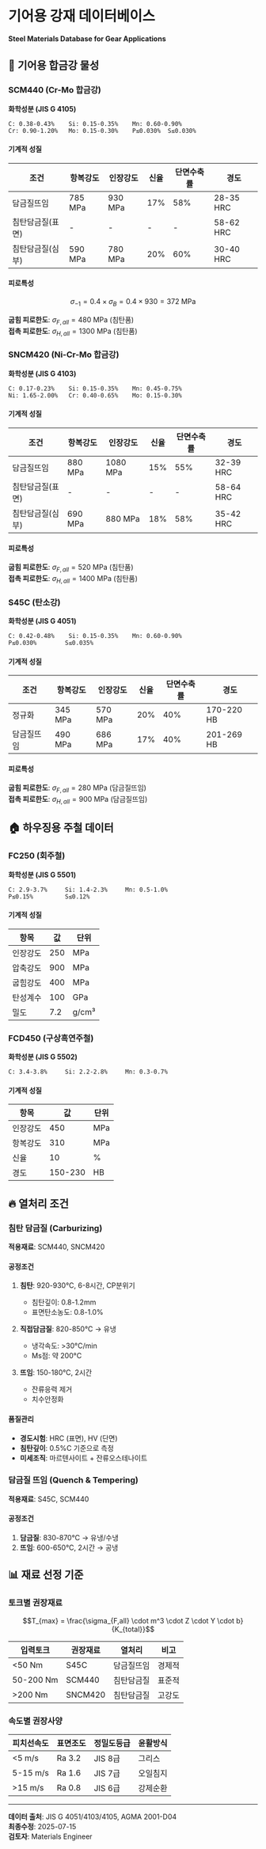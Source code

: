 # 기어용 강재 데이터베이스
**Steel Materials Database for Gear Applications**

## 🔬 기어용 합금강 물성

### SCM440 (Cr-Mo 합금강)
**화학성분 (JIS G 4105)**
```
C: 0.38-0.43%    Si: 0.15-0.35%    Mn: 0.60-0.90%
Cr: 0.90-1.20%   Mo: 0.15-0.30%    P≤0.030%  S≤0.030%
```

#### 기계적 성질
| 조건 | 항복강도 | 인장강도 | 신율 | 단면수축률 | 경도 |
|------|----------|----------|------|-----------|------|
| 담금질뜨임 | 785 MPa | 930 MPa | 17% | 58% | 28-35 HRC |
| 침탄담금질(표면) | - | - | - | - | 58-62 HRC |
| 침탄담금질(심부) | 590 MPa | 780 MPa | 20% | 60% | 30-40 HRC |

#### 피로특성
$$\sigma_{-1} = 0.4 \times \sigma_B = 0.4 \times 930 = 372 \text{ MPa}$$

**굽힘 피로한도**: $\sigma_{F,all} = 480$ MPa (침탄품)  
**접촉 피로한도**: $\sigma_{H,all} = 1300$ MPa (침탄품)

### SNCM420 (Ni-Cr-Mo 합금강)
**화학성분 (JIS G 4103)**
```
C: 0.17-0.23%    Si: 0.15-0.35%    Mn: 0.45-0.75%
Ni: 1.65-2.00%   Cr: 0.40-0.65%    Mo: 0.15-0.30%
```

#### 기계적 성질
| 조건 | 항복강도 | 인장강도 | 신율 | 단면수축률 | 경도 |
|------|----------|----------|------|-----------|------|
| 담금질뜨임 | 880 MPa | 1080 MPa | 15% | 55% | 32-39 HRC |
| 침탄담금질(표면) | - | - | - | - | 58-64 HRC |
| 침탄담금질(심부) | 690 MPa | 880 MPa | 18% | 58% | 35-42 HRC |

#### 피로특성
**굽힘 피로한도**: $\sigma_{F,all} = 520$ MPa (침탄품)  
**접촉 피로한도**: $\sigma_{H,all} = 1400$ MPa (침탄품)

### S45C (탄소강)
**화학성분 (JIS G 4051)**
```
C: 0.42-0.48%    Si: 0.15-0.35%    Mn: 0.60-0.90%
P≤0.030%        S≤0.035%
```

#### 기계적 성질
| 조건 | 항복강도 | 인장강도 | 신율 | 단면수축률 | 경도 |
|------|----------|----------|------|-----------|------|
| 정규화 | 345 MPa | 570 MPa | 20% | 40% | 170-220 HB |
| 담금질뜨임 | 490 MPa | 686 MPa | 17% | 40% | 201-269 HB |

#### 피로특성
**굽힘 피로한도**: $\sigma_{F,all} = 280$ MPa (담금질뜨임)  
**접촉 피로한도**: $\sigma_{H,all} = 900$ MPa (담금질뜨임)

## 🏠 하우징용 주철 데이터

### FC250 (회주철)
**화학성분 (JIS G 5501)**
```
C: 2.9-3.7%     Si: 1.4-2.3%     Mn: 0.5-1.0%
P≤0.15%         S≤0.12%
```

#### 기계적 성질
| 항목 | 값 | 단위 |
|------|----|----- |
| 인장강도 | 250 | MPa |
| 압축강도 | 900 | MPa |
| 굽힘강도 | 400 | MPa |
| 탄성계수 | 100 | GPa |
| 밀도 | 7.2 | g/cm³ |

### FCD450 (구상흑연주철)
**화학성분 (JIS G 5502)**
```
C: 3.4-3.8%     Si: 2.2-2.8%     Mn: 0.3-0.7%
```

#### 기계적 성질
| 항목 | 값 | 단위 |
|------|----|----- |
| 인장강도 | 450 | MPa |
| 항복강도 | 310 | MPa |
| 신율 | 10 | % |
| 경도 | 150-230 | HB |

## 🔥 열처리 조건

### 침탄 담금질 (Carburizing)
**적용재료**: SCM440, SNCM420

#### 공정조건
1. **침탄**: 920-930°C, 6-8시간, CP분위기
   - 침탄깊이: 0.8-1.2mm
   - 표면탄소농도: 0.8-1.0%

2. **직접담금질**: 820-850°C → 유냉
   - 냉각속도: >30°C/min
   - Ms점: 약 200°C

3. **뜨임**: 150-180°C, 2시간
   - 잔류응력 제거
   - 치수안정화

#### 품질관리
- **경도시험**: HRC (표면), HV (단면)
- **침탄깊이**: 0.5%C 기준으로 측정
- **미세조직**: 마르텐사이트 + 잔류오스테나이트

### 담금질 뜨임 (Quench & Tempering)
**적용재료**: S45C, SCM440

#### 공정조건
1. **담금질**: 830-870°C → 유냉/수냉
2. **뜨임**: 600-650°C, 2시간 → 공냉

## 📊 재료 선정 기준

### 토크별 권장재료
$$T_{max} = \frac{\sigma_{F,all} \cdot m^3 \cdot Z \cdot Y \cdot b}{K_{total}}$$

| 입력토크 | 권장재료 | 열처리 | 비고 |
|----------|---------|--------|------|
| <50 Nm | S45C | 담금질뜨임 | 경제적 |
| 50-200 Nm | SCM440 | 침탄담금질 | 표준적 |
| >200 Nm | SNCM420 | 침탄담금질 | 고강도 |

### 속도별 권장사양
| 피치선속도 | 표면조도 | 정밀도등급 | 윤활방식 |
|-----------|----------|-----------|---------|
| <5 m/s | Ra 3.2 | JIS 8급 | 그리스 |
| 5-15 m/s | Ra 1.6 | JIS 7급 | 오일침지 |
| >15 m/s | Ra 0.8 | JIS 6급 | 강제순환 |

---

**데이터 출처**: JIS G 4051/4103/4105, AGMA 2001-D04  
**최종수정**: 2025-07-15  
**검토자**: Materials Engineer